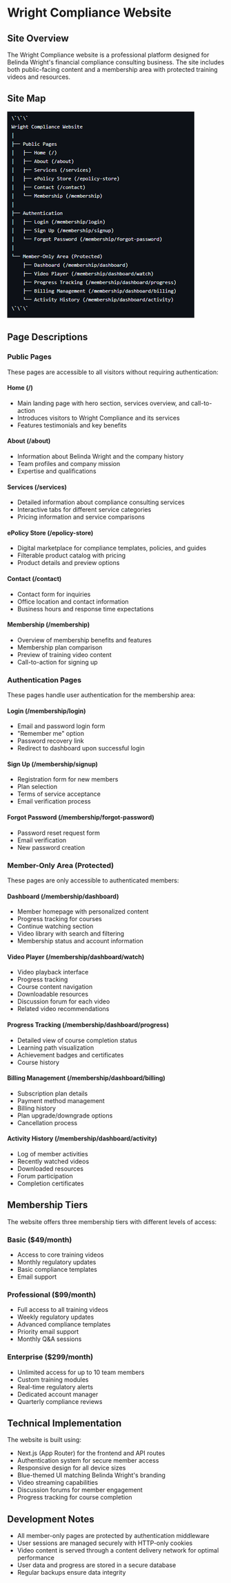 # Wright Compliance Website

## Site Overview

The Wright Compliance website is a professional platform designed for Belinda Wright's financial compliance consulting business. The site includes both public-facing content and a membership area with protected training videos and resources.

## Site Map


![alt text](https://github.com/mikecloudlaunch/wrightcompliance/blob/main/wrightcompliancesitemap.png "Wright Compliance Sitemap")

##

## Page Descriptions

### Public Pages

These pages are accessible to all visitors without requiring authentication:

#### Home (/)
- Main landing page with hero section, services overview, and call-to-action
- Introduces visitors to Wright Compliance and its services
- Features testimonials and key benefits

#### About (/about)
- Information about Belinda Wright and the company history
- Team profiles and company mission
- Expertise and qualifications

#### Services (/services)
- Detailed information about compliance consulting services
- Interactive tabs for different service categories
- Pricing information and service comparisons

#### ePolicy Store (/epolicy-store)
- Digital marketplace for compliance templates, policies, and guides
- Filterable product catalog with pricing
- Product details and preview options

#### Contact (/contact)
- Contact form for inquiries
- Office location and contact information
- Business hours and response time expectations

#### Membership (/membership)
- Overview of membership benefits and features
- Membership plan comparison
- Preview of training video content
- Call-to-action for signing up

### Authentication Pages

These pages handle user authentication for the membership area:

#### Login (/membership/login)
- Email and password login form
- "Remember me" option
- Password recovery link
- Redirect to dashboard upon successful login

#### Sign Up (/membership/signup)
- Registration form for new members
- Plan selection
- Terms of service acceptance
- Email verification process

#### Forgot Password (/membership/forgot-password)
- Password reset request form
- Email verification
- New password creation

### Member-Only Area (Protected)

These pages are only accessible to authenticated members:

#### Dashboard (/membership/dashboard)
- Member homepage with personalized content
- Progress tracking for courses
- Continue watching section
- Video library with search and filtering
- Membership status and account information

#### Video Player (/membership/dashboard/watch)
- Video playback interface
- Progress tracking
- Course content navigation
- Downloadable resources
- Discussion forum for each video
- Related video recommendations

#### Progress Tracking (/membership/dashboard/progress)
- Detailed view of course completion status
- Learning path visualization
- Achievement badges and certificates
- Course history

#### Billing Management (/membership/dashboard/billing)
- Subscription plan details
- Payment method management
- Billing history
- Plan upgrade/downgrade options
- Cancellation process

#### Activity History (/membership/dashboard/activity)
- Log of member activities
- Recently watched videos
- Downloaded resources
- Forum participation
- Completion certificates

## Membership Tiers

The website offers three membership tiers with different levels of access:

### Basic ($49/month)
- Access to core training videos
- Monthly regulatory updates
- Basic compliance templates
- Email support

### Professional ($99/month)
- Full access to all training videos
- Weekly regulatory updates
- Advanced compliance templates
- Priority email support
- Monthly Q&A sessions

### Enterprise ($299/month)
- Unlimited access for up to 10 team members
- Custom training modules
- Real-time regulatory alerts
- Dedicated account manager
- Quarterly compliance reviews

## Technical Implementation

The website is built using:
- Next.js (App Router) for the frontend and API routes
- Authentication system for secure member access
- Responsive design for all device sizes
- Blue-themed UI matching Belinda Wright's branding
- Video streaming capabilities
- Discussion forums for member engagement
- Progress tracking for course completion

## Development Notes

- All member-only pages are protected by authentication middleware
- User sessions are managed securely with HTTP-only cookies
- Video content is served through a content delivery network for optimal performance
- User data and progress are stored in a secure database
- Regular backups ensure data integrity

